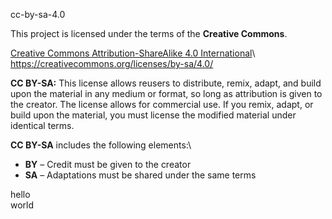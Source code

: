 cc-by-sa-4.0

This project is licensed under the terms of the **Creative Commons**.

[Creative Commons Attribution-ShareAlike 4.0 International](https://creativecommons.org/licenses/by-sa/4.0/)\ 
<https://creativecommons.org/licenses/by-sa/4.0/>

**CC BY-SA:** This license allows reusers to distribute, remix, adapt, and build upon the material in any medium or format, so long as attribution is given to the creator. The license allows for commercial use. If you remix, adapt, or build upon the material, you must license the modified material under identical terms.

**CC BY-SA** includes the following elements:\ 
- **BY** – Credit must be given to the creator
- **SA** – Adaptations must be shared under the same terms

hello\
world